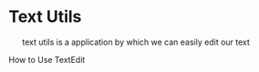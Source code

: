 
<h1>Text Utils</h1>
<ul><p>text utils is a application by which we can easily edit our text</p></ul>

<h>How to Use TextEdit</h>
